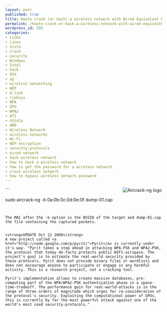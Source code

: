 ```yaml
---
layout: post
published: true
title: Howto crack (or hack) a wireless network with Wired Equivalent Privacy (WEP)
permalink: /howto-crack-or-hack-a-wireless-network-with-wired-equivalent-privacy-wep/
wordpress_id: 292
categories:
- Links
- Linux
- Vista
- Crack
- security
- Windows
- Intel
- hack
- OSX
- xp
- wireless networking
- WEP
- d-link
- linksys
- WPA
- GPU
- WPA2
- ATI
- nVidia
- AMD
- Wireless Network
- wireless networks
- Wi-Fi
- WEP encryption
- security-protocols
- wired network
- hack wireless network
- how to hack a wireless network
- how to get the password for a wireless network
- crack wireless network
- how to bypass wireless network password
---
```

<img align="right" id="image354" src="http://lh4.ggpht.com/-ieuncXo7Jw0/UVl9a3Pf54I/AAAAAAAAFkY/Mf_HUjihGmo/aircrack-ng.png" alt="Aircrack-ng logo" />
```

sudo aircrack-ng -b 0a:0b:0c:0d:0e:0f dump-01.cap

```


The MAC after the -b option is the BSSID of the target and dump-01.cap the file containing the captured packets.


<strong>UPDATE Oct 12 2008</strong>
A new project called <a href="http://code.google.com/p/pyrit/">Pyrit</a> is currently under it's way. "Pyrit takes a step ahead in attacking WPA-PSK and WPA2-PSK, the protocol that today de-facto protects public WIFI-airspace. The project's goal is to estimate the real-world security provided by these protocols. Pyrit does not provide binary files or wordlists and does not encourage anyone to participate or engage in any harmful activity. This is a research project, not a cracking tool.

Pyrit's implementation allows to create massive databases, pre-computing part of the WPA/WPA2-PSK authentication phase in a space-time-tradeoff. The performance gain for real-world-attacks is in the range of three orders of magnitude which urges for re-consideration of the protocol's security. Exploiting the computational power of GPUs, this is currently by far the most powerful attack against one of the world's most used security-protocols."

